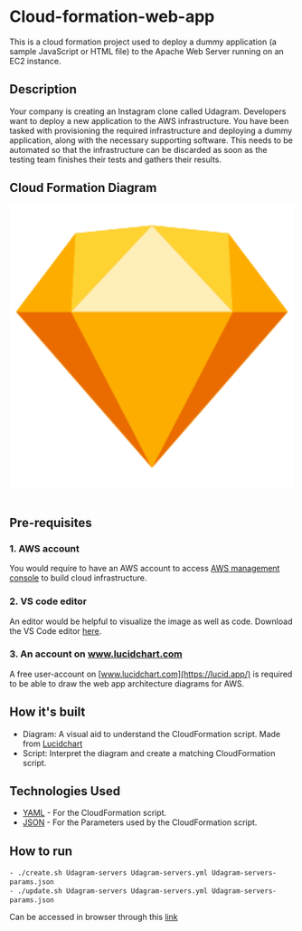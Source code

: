 # Cloud-formation-web-app
This is a cloud formation project used to deploy a dummy application (a sample JavaScript or HTML file) to the Apache Web Server running on an EC2 instance.

## Description
Your company is creating an Instagram clone called Udagram.
Developers want to deploy a new application to the AWS infrastructure.
You have been tasked with provisioning the required infrastructure and deploying a dummy application, along with the necessary supporting software.
This needs to be automated so that the infrastructure can be discarded as soon as the testing team finishes their tests and gathers their results.

## Cloud Formation Diagram
<div align="center">
<img src="https://github.com/devicons/devicon/blob/master/icons/sketch/sketch-original.svg" title="Sketch" alt="Sketch" width="700" height="500"/>&nbsp; 
</div>

## Pre-requisites
### 1. AWS account
You would require to have an AWS account to access [AWS management console](https://aws.amazon.com/console/) to build cloud infrastructure.

### 2. VS code editor
An editor would be helpful to visualize the image as well as code. Download the VS Code editor [here](https://code.visualstudio.com/download).

### 3. An account on www.lucidchart.com
A free user-account on [www.lucidchart.com](https://lucid.app/) is required to be able to draw the web app architecture diagrams for AWS.

## How it's built
- Diagram: A visual aid to understand the CloudFormation script. Made from [Lucidchart](www.lucidchart.com)
- Script: Interpret the diagram and create a matching CloudFormation script.

## Technologies Used
- [YAML](https://yaml.org/) - For the CloudFormation script.
- [JSON](https://www.json.org/json-en.html) - For the Parameters used by the CloudFormation script.

## How to run
```
- ./create.sh Udagram-servers Udagram-servers.yml Udagram-servers-params.json
- ./update.sh Udagram-servers Udagram-servers.yml Udagram-servers-params.json
```
Can be accessed in browser through this [link](http://Udagr-WebAp-SCS6ZOXMXVXK-1245339764.us-east-1.elb.amazonaws.com)




